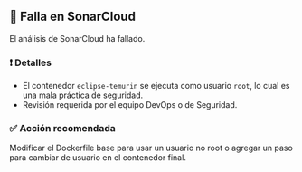 ## 🚨 Falla en SonarCloud

El análisis de SonarCloud ha fallado.

### ❗ Detalles

- El contenedor `eclipse-temurin` se ejecuta como usuario `root`, lo cual es una mala práctica de seguridad.
- Revisión requerida por el equipo DevOps o de Seguridad.

### ✅ Acción recomendada

Modificar el Dockerfile base para usar un usuario no root o agregar un paso para cambiar de usuario en el contenedor final.